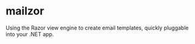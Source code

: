mailzor
=======

Using the Razor view engine to create email templates, quickly pluggable into your .NET app.